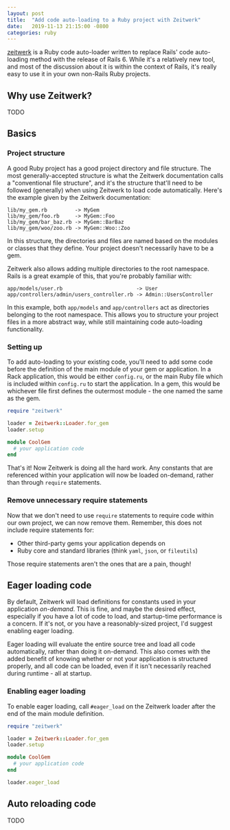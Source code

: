 ```yaml
---
layout: post
title:  "Add code auto-loading to a Ruby project with Zeitwerk"
date:   2019-11-13 21:15:00 -0800
categories: ruby
---
```

[zeitwerk](https://github.com/fxn/zeitwerk) is a Ruby code auto-loader written to replace Rails' code auto-loading method with the release of Rails 6. While it's a relatively new tool, and most of the discussion about it is within the context of Rails, it's really easy to use it in your own non-Rails Ruby projects.

## Why use Zeitwerk?

TODO

## Basics

### Project structure

A good Ruby project has a good project directory and file structure. The most generally-accepted structure is what the Zeitwerk documentation calls a "conventional file structure", and it's the structure that'll need to be followed (generally) when using Zeitwerk to load code automatically. Here's the example given by the Zeitwerk documentation:

```plain
lib/my_gem.rb         -> MyGem
lib/my_gem/foo.rb     -> MyGem::Foo
lib/my_gem/bar_baz.rb -> MyGem::BarBaz
lib/my_gem/woo/zoo.rb -> MyGem::Woo::Zoo
```

In this structure, the directories and files are named based on the modules or classes that they define. Your project doesn't necessarily have to be a gem.

Zeitwerk also allows adding multiple directories to the root namespace. Rails is a great example of this, that you're probably familiar with:

```plain
app/models/user.rb                        -> User
app/controllers/admin/users_controller.rb -> Admin::UsersController
```

In this example, both `app/models` and `app/controllers` act as directories belonging to the root namespace. This allows you to structure your project files in a more abstract way, while still maintaining code auto-loading functionality.

### Setting up 

To add auto-loading to your existing code, you'll need to add some code before the definition of the main module of your gem or application. In a Rack application, this would be either `config.ru`, or the main Ruby file which is included within `config.ru` to start the application. In a gem, this would be whichever file first defines the outermost module - the one named the same as the gem.

```ruby
require "zeitwerk"

loader = Zeitwerk::Loader.for_gem
loader.setup 

module CoolGem
  # your application code
end
```

That's it! Now Zeitwerk is doing all the hard work. Any constants that are referenced within your application will now be loaded on-demand, rather than through `require` statements.

### Remove unnecessary require statements

Now that we don't need to use `require` statements to require code within our own project, we can now remove them. Remember, this does not include require statements for:

* Other third-party gems your application depends on
* Ruby core and standard libraries (think `yaml`, `json`, or `fileutils`)

Those require statements aren't the ones that are a pain, though!

## Eager loading code

By default, Zeitwerk will load definitions for constants used in your application *on-demand*. This is fine, and maybe the desired effect, especially if you have a lot of code to load, and startup-time performance is a concern. If it's not, or you have a reasonably-sized project, I'd suggest enabling eager loading.

Eager loading will evaluate the entire source tree and load all code automatically, rather than doing it on-demand. This also comes with the added benefit of knowing whether or not your application is structured properly, and all code can be loaded, even if it isn't necessarily reached during runtime - all at startup.

### Enabling eager loading

To enable eager loading, call `#eager_load` on the Zeitwerk loader after the end of the main module definition. 

```ruby
require "zeitwerk"

loader = Zeitwerk::Loader.for_gem
loader.setup 

module CoolGem
  # your application code
end

loader.eager_load
```

## Auto reloading code

TODO
